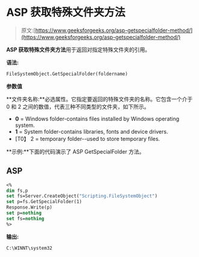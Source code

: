 # ASP 获取特殊文件夹方法

> 原文:[https://www.geeksforgeeks.org/asp-getspecialfolder-method/](https://www.geeksforgeeks.org/asp-getspecialfolder-method/)

**ASP 获取特殊文件夹方法**用于返回对指定特殊文件夹的引用。

**语法:**

```vb
FileSystemObject.GetSpecialFolder(foldername) 
```

**参数值**

**文件夹名称:**必选属性。它指定要返回的特殊文件夹的名称。它包含一个介于 0 和 2 之间的数值，代表三种不同类型的文件夹，如下所示。

*   **0** = Windows folder-contains files installed by Windows operating system.
*   **1** = System folder-contains libraries, fonts and device drivers.
*   [T0】 2 = temporary folder--used to store temporary files.

**示例:**下面的代码演示了 ASP GetSpecialFolder 方法。

## ASP

```vb
<%
dim fs,p
set fs=Server.CreateObject("Scripting.FileSystemObject")
set p=fs.GetSpecialFolder(1)
Response.Write(p)
set p=nothing
set fs=nothing
%>
```

**输出:**

```vb
C:\WINNT\system32
```